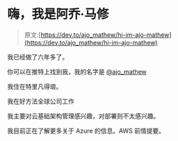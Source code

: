 # 嗨，我是阿乔·马修

> 原文:[https://dev.to/ajo_mathew/hi-im-ajo-mathew](https://dev.to/ajo_mathew/hi-im-ajo-mathew)

我已经做了六年多了。

你可以在推特上找到我，我的名字是 [@ajo_mathew](https://twitter.com/ajo_mathew)

我住在特里凡得琅。

我在好方法全球公司工作

我主要对云基础架构管理感兴趣，对部署则不太感兴趣。

我目前正在了解更多关于 Azure 的信息。AWS 前情提要。